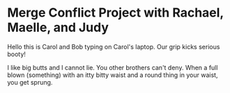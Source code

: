 <h1>Merge Conflict Project with Rachael, Maelle, and Judy</h1>
Hello this is Carol and Bob typing on Carol's laptop. Our grip kicks serious booty!

I like big butts and I cannot lie. You other brothers can't deny. When a full blown (something) with an itty bitty waist and a round thing in your waist, you get sprung. 
